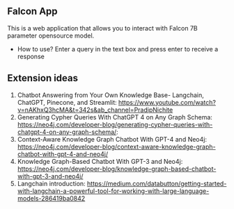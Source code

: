 ## Falcon App
This is a web application that allows you to interact with Falcon 7B parameter opensource model. 

- How to use?
Enter a query in the text box and press enter to receive a response


## Extension ideas
1. Chatbot Answering from Your Own Knowledge Base- Langchain, ChatGPT, Pinecone, and Streamlit: https://www.youtube.com/watch?v=nAKhxQ3hcMA&t=342s&ab_channel=PradipNichite
2. Generating Cypher Queries With ChatGPT 4 on Any Graph Schema: https://neo4j.com/developer-blog/generating-cypher-queries-with-chatgpt-4-on-any-graph-schema/: 
3. Context-Aware Knowledge Graph Chatbot With GPT-4 and Neo4j: https://neo4j.com/developer-blog/context-aware-knowledge-graph-chatbot-with-gpt-4-and-neo4j/
4. Knowledge Graph-Based Chatbot With GPT-3 and Neo4j: https://neo4j.com/developer-blog/knowledge-graph-based-chatbot-with-gpt-3-and-neo4j/
5. Langchain introduction: https://medium.com/databutton/getting-started-with-langchain-a-powerful-tool-for-working-with-large-language-models-286419ba0842

